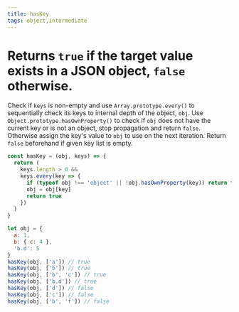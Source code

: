 ```yaml
---
title: hasKey
tags: object,intermediate
---
```


# Returns `true` if the target value exists in a JSON object, `false` otherwise.

Check if `keys` is non-empty and use `Array.prototype.every()` to sequentially check its keys to internal depth of the object, `obj`.
Use `Object.prototype.hasOwnProperty()` to check if `obj` does not have the current key or is not an object, stop propagation and return `false`.
Otherwise assign the key's value to `obj` to use on the next iteration.
Return `false` beforehand if given key list is empty.

```js
const hasKey = (obj, keys) => {
  return (
    keys.length > 0 &&
    keys.every(key => {
      if (typeof obj !== 'object' || !obj.hasOwnProperty(key)) return false
      obj = obj[key]
      return true
    })
  )
}
```

```js
let obj = {
  a: 1,
  b: { c: 4 },
  'b.d': 5
}
hasKey(obj, ['a']) // true
hasKey(obj, ['b']) // true
hasKey(obj, ['b', 'c']) // true
hasKey(obj, ['b.d']) // true
hasKey(obj, ['d']) // false
hasKey(obj, ['c']) // false
hasKey(obj, ['b', 'f']) // false
```
